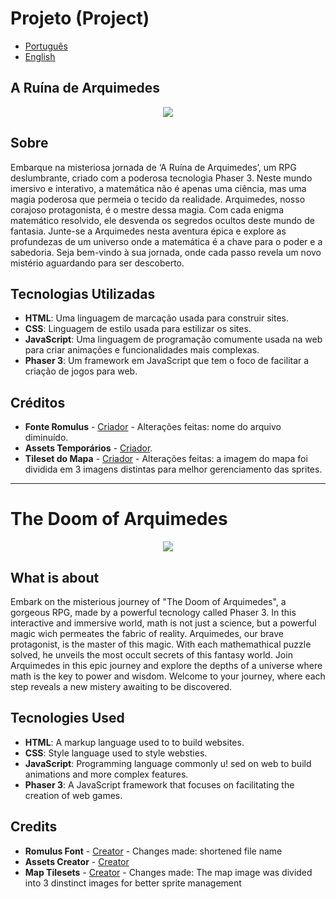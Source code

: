# Projeto (Project) 
- [Português](#portugues)
- [English](#ingles)

<a id="portugues"></a>
## A Ruína de Arquimedes
<p align="center">
    <img src="https://github.com/user-attachments/assets/7734a174-82e7-47be-a930-ec699a3feeba"
</p>


## Sobre
Embarque na misteriosa jornada de ‘A Ruína de Arquimedes’, um RPG deslumbrante, criado com a poderosa tecnologia Phaser 3. Neste mundo imersivo e interativo, a matemática não é apenas uma ciência, mas uma magia poderosa que permeia o tecido da realidade. Arquimedes, nosso corajoso protagonista, é o mestre dessa magia. Com cada enigma matemático resolvido, ele desvenda os segredos ocultos deste mundo de fantasia. Junte-se a Arquimedes nesta aventura épica e explore as profundezas de um universo onde a matemática é a chave para o poder e a sabedoria. Seja bem-vindo à sua jornada, onde cada passo revela um novo mistério aguardando para ser descoberto.

## Tecnologias Utilizadas
- **HTML**: Uma linguagem de marcação usada para construir sites.
- **CSS**: Linguagem de estilo usada para estilizar os sites.
- **JavaScript**: Uma linguagem de programação comumente usada na web para criar animações e funcionalidades mais complexas.
- **Phaser 3**: Um framework em JavaScript que tem o foco de facilitar a criação de jogos para web.

## Créditos
- **Fonte Romulus** - [Criador](https://www.deviantart.com/pix3m/gallery) - Alterações feitas: nome do arquivo diminuído.
- **Assets Temporários** - [Criador](https://escape-pixel.itch.io/).
- **Tileset do Mapa** - [Criador](https://aamatniekss.itch.io/) - Alterações feitas: a imagem do mapa foi dividida em 3 imagens distintas para melhor gerenciamento das sprites.

<hr>

<a id="ingles"></a>
# The Doom of Arquimedes

<p align="center">
    <img src="https://github.com/Rafael-Perondi/A-ruina-de-Arquimedes_REFEITO/assets/159496674/ea5c3d7f-bdad-48ba-8b83-2daa9e253f95"

</p>

## What is about

Embark on the misterious journey of "The Doom of Arquimedes", a gorgeous RPG, made by a powerful tecnology called Phaser 3. In this interactive and immersive world, math is not just a science, but a powerful magic wich permeates the fabric of reality. Arquimedes, our brave protagonist, is the master of this magic. With each mathemathical puzzle solved, he unveils the most occult secrets of this fantasy world. Join Arquimedes in this epic journey and explore the depths of a universe where 
math is the key to power and wisdom. Welcome to your journey, where each step reveals a new mistery awaiting to be discovered. 

## Tecnologies Used

- **HTML**: A markup language used to to build websites.
- **CSS**: Style language used to style websties.
- **JavaScript**: Programming language commonly u!
sed on web to build animations and more complex features.
- **Phaser 3**: A JavaScript framework that focuses on facilitating the creation of web games.

## Credits

- **Romulus Font** - [Creator](https://www.deviantart.com/pix3m/gallery) - Changes made: shortened file name
- **Assets Creator** - [Creator](https://escape-pixel.itch.io/) 
- **Map Tilesets** - [Creator](https://aamatniekss.itch.io/) - Changes made: The map image was divided into 3 dinstinct images for better sprite management  
